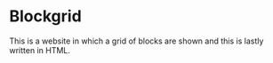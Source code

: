 # Blockgrid
This is a website in which a grid of blocks are shown and this is lastly written in HTML.
